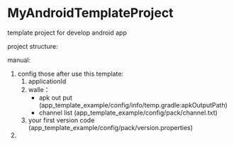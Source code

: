 # MyAndroidTemplateProject

template project for develop android app

project structure:

manual:
1. config those after use this template:
    1. applicationId
    2. walle：
        - apk out put (app_template_example/config/info/temp.gradle:apkOutputPath)
        - channel list (app_template_example/config/pack/channel.txt)
    3. your first version code (app_template_example/config/pack/version.properties)
2. 
